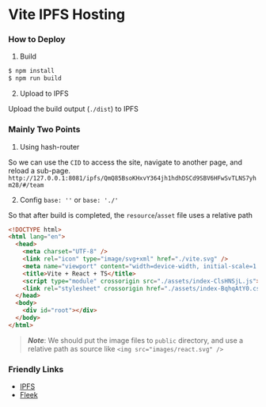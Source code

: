# Vite IPFS Hosting

### How to Deploy

1. Build

```bash
$ npm install
$ npm run build
```

2. Upload to IPFS

Upload the build output (`./dist`) to IPFS

### Mainly Two Points

1. Using hash-router

So we can use the `CID` to access the site, navigate to another page, and reload a sub-page.
`http://127.0.0.1:8081/ipfs/QmQ85BsoKHxvY364jh1hdhDSCd9SBV6HFwSvTLNS7yhm28/#/team`

2. Config `base: ''` or `base: './'`

So that after build is completed, the `resource`/`asset` file uses a relative path

```html
<!DOCTYPE html>
<html lang="en">
  <head>
    <meta charset="UTF-8" />
    <link rel="icon" type="image/svg+xml" href="./vite.svg" />
    <meta name="viewport" content="width=device-width, initial-scale=1.0" />
    <title>Vite + React + TS</title>
    <script type="module" crossorigin src="./assets/index-ClsHNSjL.js"></script>
    <link rel="stylesheet" crossorigin href="./assets/index-BqhqAtY0.css" />
  </head>
  <body>
    <div id="root"></div>
  </body>
</html>
```

> **_Note_**: We should put the image files to `public` directory, and use a relative path as source like `<img src="images/react.svg" />`

### Friendly Links

- [IPFS](https://ipfs.tech/)
- [Fleek](https://fleek.xyz/)
